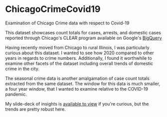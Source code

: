 # ChicagoCrimeCovid19
Examination of Chicago Crime data with respect to Covid-19

This dataset showcases count totals for cases, arrests, and domestic cases reported through Chicago's CLEAR program available on Google's [BigQuery](https://console.cloud.google.com/bigquery?p=bigquery-public-data&d=chicago_crime&page=dataset&project=chicago-crime-investigation)

Having recently moved from Chicago to rural Illinois, I was particularly curious about this dataset.  I wanted to see how 2020 compared to other years in regards to crime numbers.  Additionally, I found it worthwhile to examine other facets of the dataset including overall trends of domestic crime in the city.  

The seasonal crime data is another amalgamation of case count totals extracted from the same dataset.  The window for this data is much smaller, a four year window, that I wanted to examine relative to the COVID-19 pandemic.

My slide-deck of insights is [available to view](https://docs.google.com/presentation/d/1EkEKL4w-sio-vKzuiF7SLnXQOpgo1582otBITb4PNwU/edit?usp=sharing) if you're curious, but the trends are pretty robust here.
